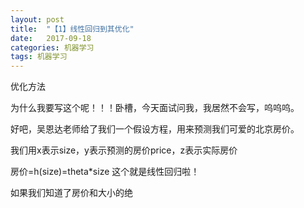 ```yaml
---
layout: post
title:  "【1】线性回归到其优化"
date:   2017-09-18 
categories: 机器学习
tags: 机器学习
---
```


优化方法

为什么我要写这个呢！！！卧槽，今天面试问我，我居然不会写，呜呜呜。

好吧，吴恩达老师给了我们一个假设方程，用来预测我们可爱的北京房价。

我们用x表示size，y表示预测的房价price，z表示实际房价

房价=h(size)=theta*size
这个就是线性回归啦！

如果我们知道了房价和大小的绝

